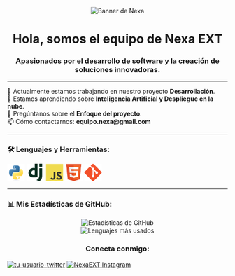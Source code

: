 <!-- Banner -->
<p align="center">
  <img src="https://github.com/user-attachments/assets/3391c1a7-4f99-40b6-8689-af87d67954c6" alt="Banner de Nexa">
</p>

<!-- Títulos e Intro -->
<h1 align="center">Hola, somos el equipo de Nexa EXT</h1>
<h3 align="center">Apasionados por el desarrollo de software y la creación de soluciones innovadoras.</h3>

---

<!-- Sobre Nosotros -->
<p align="left">
  🔭 Actualmente estamos trabajando en nuestro proyecto <strong>Desarrollación</strong>.
  <br>
  🌱 Estamos aprendiendo sobre <strong>Inteligencia Artificial y Despliegue en la nube</strong>.
  <br>
  💬 Pregúntanos sobre el <strong>Enfoque del proyecto</strong>.
  <br>
  📫 Cómo contactarnos: <strong>equipo.nexa@gmail.com</strong>
</p>

---

<!-- Tecnologías -->
<h3 align="left">🛠️ Lenguajes y Herramientas:</h3>
<p align="left">
    <img src="https://raw.githubusercontent.com/devicons/devicon/master/icons/python/python-original.svg" alt="python" width="40" height="40"/>
    <img src="https://raw.githubusercontent.com/devicons/devicon/master/icons/django/django-plain.svg" alt="django" width="40" height="40"/>
    <img src="https://raw.githubusercontent.com/devicons/devicon/master/icons/javascript/javascript-original.svg" alt="javascript" width="40" height="40"/>
    <img src="https://raw.githubusercontent.com/devicons/devicon/master/icons/html5/html5-original.svg" alt="html5" width="40" height="40"/>
    <img src="https://raw.githubusercontent.com/devicons/devicon/master/icons/git/git-original.svg" alt="git" width="40" height="40"/>
</p>

---

<!-- Estadísticas de GitHub -->
<h3 align="left">📊 Mis Estadísticas de GitHub:</h3>
<p align="center">
  <img align="center" src="https://github-readme-stats.vercel.app/api?username=NexaEXT&show_icons=true&locale=es&theme=tokyonight&include_all_commits=true&count_private=true" alt="Estadísticas de GitHub" />
  <br/>
  <img align="center" src="https://github-readme-stats.vercel.app/api/top-langs?username=NexaEXT&layout=compact&locale=es&theme=tokyonight" alt="Lenguajes más usados" />
</p>

<!-- Redes Sociales/Contacto -->
<p align="center">
  <h3 align="center">Conecta conmigo:</h3>
  <a href="https://twitter.com/NexaEXT" target="blank"><img align="center" src="https://raw.githubusercontent.com/rahuldkjain/github-profile-readme-generator/master/src/images/icons/Social/twitter.svg" alt="tu-usuario-twitter" height="30" width="40" /></a>
  <a href="https://instagram.com/NexaEXT" target="blank"><img align="center" src="https://raw.githubusercontent.com/rahuldkjain/github-profile-readme-generator/master/src/images/icons/Social/instagram.svg" alt="NexaEXT Instagram" height="30" width="40" /></a>
</p>
